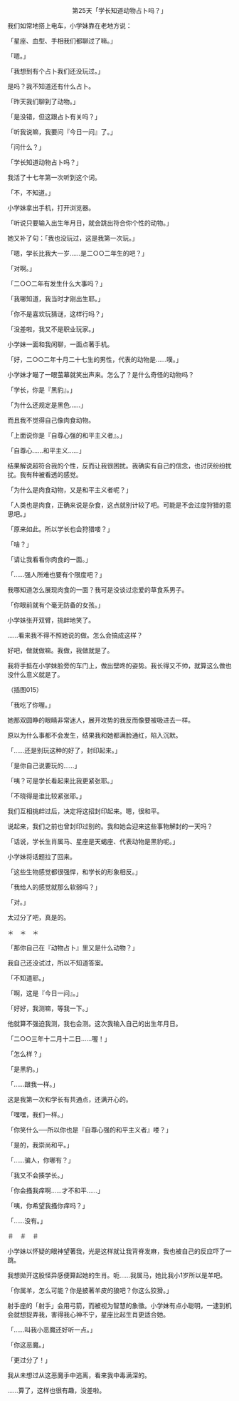<p align="center">第25天「学长知道动物占卜吗？」</p>

我们如常地搭上电车，小学妹靠在老地方说：

「星座、血型、手相我们都聊过了嘛。」

「嗯。」

「我想到有个占卜我们还没玩过。」

是吗？我不知道还有什么占卜。

「昨天我们聊到了动物。」

「是没错，但这跟占卜有关吗？」

「听我说嘛，我要问『今日一问』了。」

「问什么？」

「学长知道动物占卜吗？」

我活了十七年第一次听到这个词。

「不，不知道。」

小学妹拿出手机，打开浏览器。

「听说只要输入出生年月日，就会跳出符合你个性的动物。」

她又补了句：「我也没玩过，这是我第一次玩。」

「嗯，学长比我大一岁……是二○○二年生的吧？」

「对啊。」

「二○○二年有发生什么大事吗？」

「我哪知道，我当时才刚出生耶。」

「你不是喜欢玩猜谜，这样行吗？」

「没差啦，我又不是职业玩家。」

小学妹一面和我闲聊，一面点著手机。

「好，二○○二年十月二十七生的男性，代表的动物是……噗。」

小学妹才瞄了一眼萤幕就笑出声来。怎么了？是什么奇怪的动物吗？

「学长，你是『黑豹』。」

「为什么还规定是黑色……」

而且我不觉得自己像肉食动物。

「上面说你是『自尊心强的和平主义者』。」

「自尊心……和平主义……」

结果解说超符合我的个性，反而让我很困扰。我确实有自己的信念，也讨厌纷纷扰扰。我有种被看透的感觉。

「为什么是肉食动物，又是和平主义者呢？」

「人类也是肉食，正确来说是杂食，这点就别计较了吧。可能是不会过度狩猎的意思吧。」

「原来如此。所以学长也会狩猎喽？」

「啥？」

「请让我看看你肉食的一面。」

「……强人所难也要有个限度吧？」

我哪知道怎么展现肉食的一面？我可是没谈过恋爱的草食系男子。

「你眼前就有个毫无防备的女孩。」

小学妹张开双臂，挑衅地笑了。

……看来我不得不照她说的做。怎么会搞成这样？

好吧，做就做嘛。我做，我做就是了。

我将手抵在小学妹脸旁的车门上，做出壁咚的姿势。我长得又不帅，就算这么做也没什么意义就是了。

（插图015）

「我吃了你喔。」

她那双圆睁的眼睛非常迷人，展开攻势的我反而像要被吸进去一样。

原以为什么事都不会发生，结果我和她都满脸通红，陷入沉默。

「……还是别玩这种的好了，封印起来。」

「是你自己说要玩的……」

「咦？可是学长看起来比我更紧张耶。」

「不晓得是谁比较紧张耶。」

我们互相挑衅过后，决定将这招封印起来。嗯，很和平。

说起来，我们之前也曾封印过别的。我和她会迎来这些事物解封的一天吗？

「话说，学长生肖属马、星座是天蝎座、代表动物是黑豹呢。」

小学妹将话题拉了回来。

「这些生物感觉都很强悍，和学长的形象相反。」

「我给人的感觉就那么软弱吗？」

「对。」

太过分了吧，真是的。

＊　＊　＊

「那你自己在『动物占卜』里又是什么动物？」

我自己还没试过，所以不知道答案。

「不知道耶。」

「啊，这是『今日一问』。」

「好好，我测嘛，等我一下。」

他就算不强迫我测，我也会测。这次我输入自己的出生年月日。

「二○○三年十二月十二日……喔！」

「怎么样？」

「是黑豹。」

「……跟我一样。」

这是我第一次和学长有共通点，还满开心的。

「嘿嘿，我们一样。」

「你笑什么──所以你也是『自尊心强的和平主义者』喽？」

「是的，我崇尚和平。」

「……骗人，你哪有？」

「我又不会揍学长。」

「你会搔我痒啊……才不和平……」

「咦，你希望我搔你痒吗？」

「……没有。」

＃　＃　＃

小学妹以怀疑的眼神望著我，光是这样就让我背脊发麻，我也被自己的反应吓了一跳。

我想拋开这股怪异感便算起她的生肖。呃……我属马，她比我小1岁所以是羊吧。

「你属羊，怎么可能？你是披著羊皮的狼吧？你这么狡猾。」

射手座的「射手」会用弓箭，而被视为智慧的象徵。小学妹有点小聪明，一逮到机会就想捉弄我，害得我心神不宁，星座比起生肖更适合她。

「……叫我小恶魔还好听一点。」

「你这恶魔。」

「更过分了！」

我从未想过从这恶魔手中逃离，看来我中毒满深的。

……算了，这样也很有趣，没差啦。

